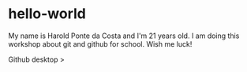 # hello-world
My name is Harold Ponte da Costa and I'm 21 years old. I am doing this workshop about git and github for school.
Wish me luck!

Github desktop >
